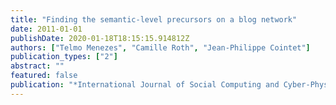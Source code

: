 ```yaml
---
title: "Finding the semantic-level precursors on a blog network"
date: 2011-01-01
publishDate: 2020-01-18T18:15:15.914812Z
authors: ["Telmo Menezes", "Camille Roth", "Jean-Philippe Cointet"]
publication_types: ["2"]
abstract: ""
featured: false
publication: "*International Journal of Social Computing and Cyber-Physical Systems*"
---
```


